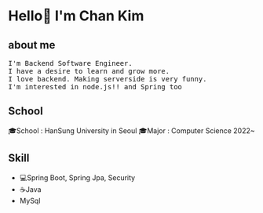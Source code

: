 <h1>Hello👋 I'm Chan Kim</h1>
<h2>about me</h2>
<pre>
I'm Backend Software Engineer.
I have a desire to learn and grow more.
I love backend. Making serverside is very funny.
I'm interested in node.js!! and Spring too
</pre>
<h2>School</h2>
<p>
  🎓School : HanSung University in Seoul
  🎓Major : Computer Science 2022~
</p>
<h2>Skill</h2>
<p>
  <ul>
    <li>💻Spring Boot, Spring Jpa, Security</li>
    <li>☕Java</li>
    <li>MySql</li>
  </ul>
</p>


<!--
**liveforone/liveforone** is a ✨ _special_ ✨ repository because its `README.md` (this file) appears on your GitHub profile.

Here are some ideas to get you started:

- 🔭 I’m currently working on ...
- 🌱 I’m currently learning ...
- 👯 I’m looking to collaborate on ...
- 🤔 I’m looking for help with ...
- 💬 Ask me about ...
- 📫 How to reach me: ...
- 😄 Pronouns: ...
- ⚡ Fun fact: ...
-->
